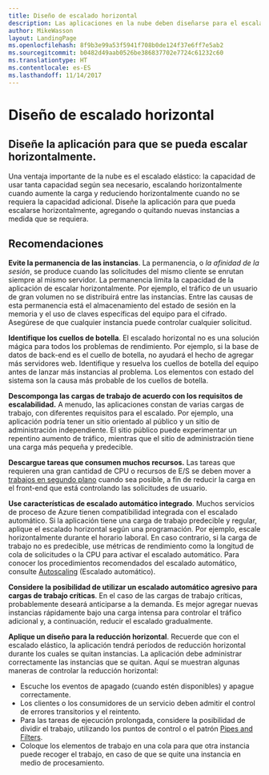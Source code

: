 ```yaml
---
title: Diseño de escalado horizontal
description: Las aplicaciones en la nube deben diseñarse para el escalado horizontal.
author: MikeWasson
layout: LandingPage
ms.openlocfilehash: 8f9b3e99a53f5941f708b0de124f37e6ff7e5ab2
ms.sourcegitcommit: b0482d49aab0526be386837702e7724c61232c60
ms.translationtype: HT
ms.contentlocale: es-ES
ms.lasthandoff: 11/14/2017
---
```

# <a name="design-to-scale-out"></a>Diseño de escalado horizontal

## <a name="design-your-application-so-that-it-can-scale-horizontally"></a>Diseñe la aplicación para que se pueda escalar horizontalmente.

Una ventaja importante de la nube es el escalado elástico: la capacidad de usar tanta capacidad según sea necesario, escalando horizontalmente cuando aumente la carga y reduciendo horizontalmente cuando no se requiera la capacidad adicional. Diseñe la aplicación para que pueda escalarse horizontalmente, agregando o quitando nuevas instancias a medida que se requiera.

## <a name="recommendations"></a>Recomendaciones

**Evite la permanencia de las instancias**. La permanencia, o *la afinidad de la sesión*, se produce cuando las solicitudes del mismo cliente se enrutan siempre al mismo servidor. La permanencia limita la capacidad de la aplicación de escalar horizontalmente. Por ejemplo, el tráfico de un usuario de gran volumen no se distribuirá entre las instancias. Entre las causas de esta permanencia está el almacenamiento del estado de sesión en la memoria y el uso de claves específicas del equipo para el cifrado. Asegúrese de que cualquier instancia puede controlar cualquier solicitud. 

**Identifique los cuellos de botella**. El escalado horizontal no es una solución mágica para todos los problemas de rendimiento. Por ejemplo, si la base de datos de back-end es el cuello de botella, no ayudará el hecho de agregar más servidores web. Identifique y resuelva los cuellos de botella del equipo antes de lanzar más instancias al problema. Los elementos con estado del sistema son la causa más probable de los cuellos de botella. 

**Descomponga las cargas de trabajo de acuerdo con los requisitos de escalabilidad.**  A menudo, las aplicaciones constan de varias cargas de trabajo, con diferentes requisitos para el escalado. Por ejemplo, una aplicación podría tener un sitio orientado al público y un sitio de administración independiente. El sitio público puede experimentar un repentino aumento de tráfico, mientras que el sitio de administración tiene una carga más pequeña y predecible. 

**Descargue tareas que consumen muchos recursos.** Las tareas que requieren una gran cantidad de CPU o recursos de E/S se deben mover a [trabajos en segundo plano][background-jobs] cuando sea posible, a fin de reducir la carga en el front-end que está controlando las solicitudes de usuario.

**Use características de escalado automático integrado**. Muchos servicios de proceso de Azure tienen compatibilidad integrada con el escalado automático. Si la aplicación tiene una carga de trabajo predecible y regular, aplique el escalado horizontal según una programación. Por ejemplo, escale horizontalmente durante el horario laboral. En caso contrario, si la carga de trabajo no es predecible, use métricas de rendimiento como la longitud de cola de solicitudes o la CPU para activar el escalado automático. Para conocer los procedimientos recomendados del escalado automático, consulte [Autoscaling][autoscaling] (Escalado automático).

**Considere la posibilidad de utilizar un escalado automático agresivo para cargas de trabajo críticas**. En el caso de las cargas de trabajo críticas, probablemente deseará anticiparse a la demanda. Es mejor agregar nuevas instancias rápidamente bajo una carga intensa para controlar el tráfico adicional y, a continuación, reducir el escalado gradualmente.

**Aplique un diseño para la reducción horizontal**.  Recuerde que con el escalado elástico, la aplicación tendrá períodos de reducción horizontal durante los cuales se quitan instancias. La aplicación debe administrar correctamente las instancias que se quitan. Aquí se muestran algunas maneras de controlar la reducción horizontal:

- Escuche los eventos de apagado (cuando estén disponibles) y apague correctamente. 
- Los clientes o los consumidores de un servicio deben admitir el control de errores transitorios y el reintento. 
- Para las tareas de ejecución prolongada, considere la posibilidad de dividir el trabajo, utilizando los puntos de control o el patrón [Pipes and Filters][pipes-filters-pattern]. 
- Coloque los elementos de trabajo en una cola para que otra instancia puede recoger el trabajo, en caso de que se quite una instancia en medio de procesamiento. 


<!-- links -->

[autoscaling]: ../../best-practices/auto-scaling.md
[background-jobs]: ../../best-practices/background-jobs.md
[pipes-filters-pattern]: ../../patterns/pipes-and-filters.md
